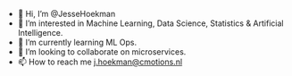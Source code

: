 - 👋 Hi, I’m @JesseHoekman
- 👀 I’m interested in Machine Learning, Data Science, Statistics & Artificial Intelligence.
- 🌱 I’m currently learning ML Ops.
- 💞️ I’m looking to collaborate on microservices.
- 📫 How to reach me j.hoekman@cmotions.nl

<!---
JesseHoekmanCoding/JesseHoekmanCoding is a ✨ special ✨ repository because its `README.md` (this file) appears on your GitHub profile.
You can click the Preview link to take a look at your changes.
--->
